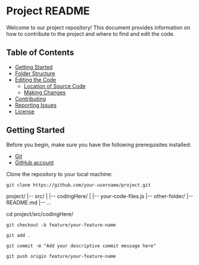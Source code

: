 # Project README

Welcome to our project repository! This document provides information on how to contribute to the project and where to find and edit the code.

## Table of Contents

- [Getting Started](#getting-started)
- [Folder Structure](#folder-structure)
- [Editing the Code](#editing-the-code)
  - [Location of Source Code](#location-of-source-code)
  - [Making Changes](#making-changes)
- [Contributing](#contributing)
- [Reporting Issues](#reporting-issues)
- [License](#license)

## Getting Started

Before you begin, make sure you have the following prerequisites installed:

- [Git](https://git-scm.com/)
- [GitHub account](https://github.com/)

Clone the repository to your local machine:

```
git clone https://github.com/your-username/project.git
```
project/
|-- src/
|   |-- codingHere/
|       |-- your-code-files.js
|-- other-folder/
|-- README.md
|-- ...

cd project/src/codingHere/
```
git checkout -b feature/your-feature-name
```
``` 
git add .
```
```
git commit -m "Add your descriptive commit message here"
```
```
git push origin feature/your-feature-name
```
